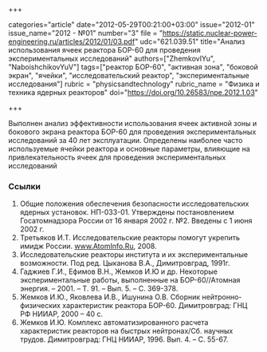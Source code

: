 +++

categories="article"
date="2012-05-29T00:21:00+03:00"
issue="2012-01"
issue_name="2012 - №01"
number="3"
file = "https://static.nuclear-power-engineering.ru/articles/2012/01/03.pdf"
udc="621.039.51"
title="Анализ использования ячеек реактора БОР-60 для проведения экспериментальных исследований"
authors=["ZhemkovIYu", "NaboishchikovYuV"]
tags=["реактор БОР-60", "активная зона", "боковой экран", "ячейки", "исследовательский реактор", "экспериментальные исследования"]
rubric = "physicsandtechnology"
rubric_name = "Физика и техника ядерных реакторов"
doi="https://doi.org/10.26583/npe.2012.1.03"

+++

Выполнен анализ эффективности использования ячеек активной зоны и бокового экрана реактора БОР-60 для проведения экспериментальных исследований за 40 лет эксплуатации. Определены наиболее часто используемые ячейки реактора и основные параметры, влияющие на привлекательность ячеек для проведения экспериментальных исследований

### Ссылки

1. Общие положения обеспечения безопасности исследовательских ядерных установок. НП-033-01. Утверждены постановлением Госатомнадзора России от 16 января 2002 г. №2. Введены с 1 июня 2002 г.
2. Третьяков И.Т. Исследовательские реакторы помогут укрепить имидж России. www.AtomInfo.Ru, 2008.
3. Исследовательские реакторы института и их экспериментальные возможности. Под ред. Цыканова В.А., Димитровград, 1991г.
4. Гаджиев Г.И., Ефимов В.Н., Жемков И.Ю и др. Некоторые экспериментальные работы, выполненные на БОР-60//Атомная энергия. – 2001. – Т. 91. – Вып. 5. – С. 369-378.
5. Жемков И.Ю., Яковлева И.В., Ишунина О.В. Сборник нейтронно-физических характеристик реактора БОР-60. Димитровград: ГНЦ РФ НИИАР, 2000 – 40 с.
6. Жемков И.Ю. Комплекс автоматизированного расчета характеристик реакторов на быстрых нейтронах/Сб. научных трудов. Димитровград: ГНЦ НИИАР, 1996. Вып. 4. – С. 55-67.